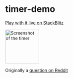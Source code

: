 # timer-demo

[Play with it live on StackBlitz](https://stackblitz.com/github/EdmondChuiHW/timer-demo/?file=src%2FApp.tsx)

<img width="109" alt="Screenshot of the timer" src="https://github.com/EdmondChuiHW/timer-demo/assets/1967998/177a7b91-7946-49ab-bafa-c3058cc6c167">

Originally a [question on Reddit](https://web.archive.org/web/https://old.reddit.com/r/webdev/comments/1720qvr/react_interview_rejection_opinions/)
